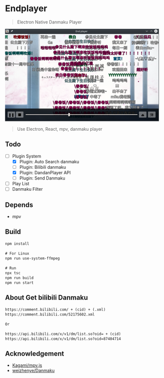 Endplayer
=====

> Electron Native Danmaku Player

![Endplayer](screenshot/endplayer.png)

> Use Electron, React, mpv, danmaku player

## Todo
- [ ] Plugin System
  - [x] Plugin: Auto Search danmaku
  - [ ] Plugin: Bilibili danmaku
  - [x] Plugin: DandanPlayer API
  - [ ] Plugin: Send Danmaku
- [ ] Play List
- [ ] Danmaku Filter

## Depends
- mpv

## Build
```
npm install

# For Linux
npm run use-system-ffmpeg

# Run
npx tsc
npm run build
npm run start
```

## About Get bilibili Danmaku

```
https://comment.bilibili.com/ + (cid) + (.xml)
https://comment.bilibili.com/52175602.xml

Or

https://api.bilibili.com/x/v1/dm/list.so?oid= + (cid)
https://api.bilibili.com/x/v1/dm/list.so?oid=87404714
```

## Acknowledgement
- [Kagami/mpv.js](https://github.com/Kagami/mpv.js)
- [weizhenye/Danmaku](https://github.com/weizhenye/Danmaku)

